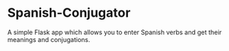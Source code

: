 # Spanish-Conjugator
A simple Flask app which allows you to enter Spanish verbs and get their meanings and conjugations.
